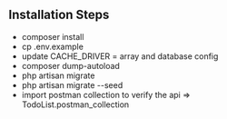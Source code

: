 ## Installation Steps

- composer install
- cp .env.example
- update CACHE_DRIVER = array and database config
- composer dump-autoload
- php artisan migrate
- php artisan migrate --seed
- import postman collection to verify the api => TodoList.postman_collection


